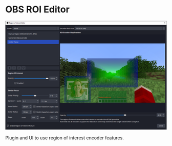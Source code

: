# OBS ROI Editor

![screenshot](repo/screenshot.png)

Plugin and UI to use region of interest encoder features.
